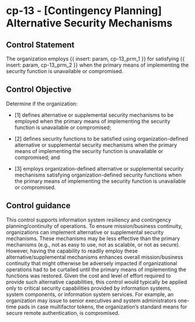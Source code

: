 # cp-13 - \[Contingency Planning\] Alternative Security Mechanisms

## Control Statement

The organization employs {{ insert: param, cp-13_prm_1 }} for satisfying {{ insert: param, cp-13_prm_2 }} when the primary means of implementing the security function is unavailable or compromised.

## Control Objective

Determine if the organization:

- \[1\] defines alternative or supplemental security mechanisms to be employed when the primary means of implementing the security function is unavailable or compromised;

- \[2\] defines security functions to be satisfied using organization-defined alternative or supplemental security mechanisms when the primary means of implementing the security function is unavailable or compromised; and

- \[3\] employs organization-defined alternative or supplemental security mechanisms satisfying organization-defined security functions when the primary means of implementing the security function is unavailable or compromised.

## Control guidance

This control supports information system resiliency and contingency planning/continuity of operations. To ensure mission/business continuity, organizations can implement alternative or supplemental security mechanisms. These mechanisms may be less effective than the primary mechanisms (e.g., not as easy to use, not as scalable, or not as secure). However, having the capability to readily employ these alternative/supplemental mechanisms enhances overall mission/business continuity that might otherwise be adversely impacted if organizational operations had to be curtailed until the primary means of implementing the functions was restored. Given the cost and level of effort required to provide such alternative capabilities, this control would typically be applied only to critical security capabilities provided by information systems, system components, or information system services. For example, an organization may issue to senior executives and system administrators one-time pads in case multifactor tokens, the organization’s standard means for secure remote authentication, is compromised.
